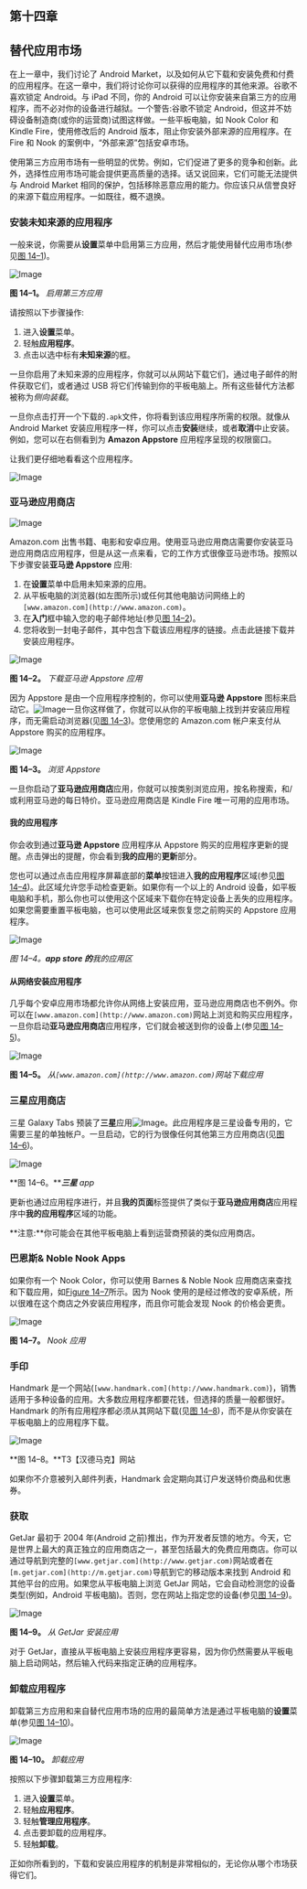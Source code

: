 ## 第十四章

## **替代应用市场**

在上一章中，我们讨论了 Android Market，以及如何从它下载和安装免费和付费的应用程序。在这一章中，我们将讨论你可以获得的应用程序的其他来源。谷歌不喜欢锁定 Android。与 iPad 不同，你的 Android 可以让你安装来自第三方的应用程序，而不必对你的设备进行越狱。一个警告:谷歌不锁定 Android，但这并不妨碍设备制造商(或你的运营商)试图这样做。一些平板电脑，如 Nook Color 和 Kindle Fire，使用修改后的 Android 版本，阻止你安装外部来源的应用程序。在 Fire 和 Nook 的案例中，“外部来源”包括安卓市场。

使用第三方应用市场有一些明显的优势。例如，它们促进了更多的竞争和创新。此外，选择性应用市场可能会提供更高质量的选择。话又说回来，它们可能无法提供与 Android Market 相同的保护，包括移除恶意应用的能力。你应该只从信誉良好的来源下载应用程序。一如既往，概不退换。

### 安装未知来源的应用程序

一般来说，你需要从**设置**菜单中启用第三方应用，然后才能使用替代应用市场(参见[图 14–1](#fig_14_1))。

![Image](images/1401.jpg)

**图 14–1。** *启用第三方应用*

请按照以下步骤操作:

1.  进入**设置**菜单。
2.  轻触**应用程序**。
3.  点击以选中标有**未知来源**的框。

一旦你启用了未知来源的应用程序，你就可以从网站下载它们，通过电子邮件的附件获取它们，或者通过 USB 将它们传输到你的平板电脑上。所有这些替代方法都被称为*侧向装载*。

一旦你点击打开一个下载的`.apk`文件，你将看到该应用程序所需的权限。就像从 Android Market 安装应用程序一样，你可以点击**安装**继续，或者**取消**中止安装。例如，您可以在右侧看到为 **Amazon Appstore** 应用程序呈现的权限窗口。

让我们更仔细地看看这个应用程序。

![Image](images/U1401.jpg)

### 亚马逊应用商店

![Image](images/U1402.jpg)

Amazon.com 出售书籍、电影和安卓应用。使用亚马逊应用商店需要你安装亚马逊应用商店应用程序，但是从这一点来看，它的工作方式很像亚马逊市场。按照以下步骤安装**亚马逊 Appstore** 应用:

1.  在**设置**菜单中启用未知来源的应用。
2.  从平板电脑的浏览器(如左图所示)或任何其他电脑访问网络上的`[www.amazon.com](http://www.amazon.com)`。
3.  在**入门**框中输入您的电子邮件地址(参见[图 14–2](#fig_14_2))。
4.  您将收到一封电子邮件，其中包含下载该应用程序的链接。点击此链接下载并安装应用程序。

![Image](images/1402.jpg)

**图 14–2。** *下载亚马逊 Appstore 应用*

因为 Appstore 是由一个应用程序控制的，你可以使用**亚马逊 Appstore** 图标来启动它。![Image](images/U1403.jpg)一旦你这样做了，你就可以从你的平板电脑上找到并安装应用程序，而无需启动浏览器(见[图 14–3](#fig_14_3))。您使用您的 Amazon.com 帐户来支付从 Appstore 购买的应用程序。

![Image](images/1403.jpg)

**图 14–3。** *浏览 Appstore*

一旦你启动了**亚马逊应用商店**应用，你就可以按类别浏览应用，按名称搜索，和/或利用亚马逊的每日特价。亚马逊应用商店是 Kindle Fire 唯一可用的应用市场。

#### 我的应用程序

你会收到通过**亚马逊 Appstore** 应用程序从 Appstore 购买的应用程序更新的提醒。点击弹出的提醒，你会看到**我的应用**的**更新**部分。

您也可以通过点击应用程序屏幕底部的**菜单**按钮进入**我的应用程序**区域(参见[图 14–4](#fig_14_4))。此区域允许您手动检查更新。如果你有一个以上的 Android 设备，如平板电脑和手机，那么你也可以使用这个区域来下载你在特定设备上丢失的应用程序。如果您需要重置平板电脑，也可以使用此区域来恢复您之前购买的 Appstore 应用程序。

![Image](images/1404.jpg)

**图 14–4。***app store 的**我的应用**区*

#### 从网络安装应用程序

几乎每个安卓应用市场都允许你从网络上安装应用，亚马逊应用商店也不例外。你可以在`[www.amazon.com](http://www.amazon.com)`网站上浏览和购买应用程序，一旦你启动**亚马逊应用商店**应用程序，它们就会被送到你的设备上(参见[图 14–5](#fig_14_5))。

![Image](images/1405.jpg)

**图 14–5。** *从`[www.amazon.com](http://www.amazon.com)`网站下载应用*

### 三星应用商店

三星 Galaxy Tabs 预装了**三星**应用![Image](images/U1404.jpg)。此应用程序是三星设备专用的，它需要三星的单独帐户。一旦启动，它的行为很像任何其他第三方应用商店(见[图 14–6](#fig_14_6))。

![Image](images/1406.jpg)

**图 14–6。*****三星** app*

更新也通过应用程序进行，并且**我的页面**标签提供了类似于**亚马逊应用商店**应用程序中**我的应用程序**区域的功能。

**注意:**你可能会在其他平板电脑上看到运营商预装的类似应用商店。

### 巴恩斯& Noble Nook Apps

如果你有一个 Nook Color，你可以使用 Barnes & Noble Nook 应用商店来查找和下载应用，如[Figure 14–7](#fig_14_7)所示。因为 Nook 使用的是经过修改的安卓系统，所以很难在这个商店之外安装应用程序，而且你可能会发现 Nook 的价格会更贵。

![Image](images/1407.jpg)

**图 14–7。** *Nook 应用*

### 手印

Handmark 是一个网站(`[www.handmark.com](http://www.handmark.com)`)，销售适用于多种设备的应用。大多数应用程序都要花钱，但选择的质量一般都很好。Handmark 的所有应用程序都必须从其网站下载(见[图 14–8](#fig_14_8))，而不是从你安装在平板电脑上的应用程序下载。

![Image](images/1408.jpg)

**图 14–8。**T3【汉德马克】网站

如果你不介意被列入邮件列表，Handmark 会定期向其订户发送特价商品和优惠券。

### 获取

GetJar 最初于 2004 年(Android 之前)推出，作为开发者反馈的地方。今天，它是世界上最大的真正独立的应用商店之一，甚至包括最大的免费应用商店。你可以通过导航到完整的`[www.getjar.com](http://www.getjar.com)`网站或者在`[m.getjar.com](http://m.getjar.com)`导航到它的移动版本来找到 Android 和其他平台的应用。如果您从平板电脑上浏览 GetJar 网站，它会自动检测您的设备类型(例如，Android 平板电脑)。否则，您在网站上指定您的设备(参见[图 14–9](#fig_14_9))。

![Image](images/1409.jpg)

**图 14–9。** *从 GetJar 安装应用*

对于 GetJar，直接从平板电脑上安装应用程序更容易，因为你仍然需要从平板电脑上启动网站，然后输入代码来指定正确的应用程序。

### 卸载应用程序

卸载第三方应用和来自替代应用市场的应用的最简单方法是通过平板电脑的**设置**菜单(参见[图 14–10](#fig_14_10))。

![Image](images/1410.jpg)

**图 14–10。** *卸载应用*

按照以下步骤卸载第三方应用程序:

1.  进入**设置**菜单。
2.  轻触**应用程序**。
3.  轻触**管理应用程序**。
4.  点击要卸载的应用程序。
5.  轻触**卸载**。

正如你所看到的，下载和安装应用程序的机制是非常相似的，无论你从哪个市场获得它们。